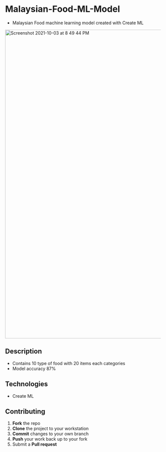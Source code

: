 # Malaysian-Food-ML-Model
- Malaysian Food machine learning model created with Create ML

<img width="1000" alt="Screenshot 2021-10-03 at 8 49 44 PM" src="https://user-images.githubusercontent.com/59039044/135754411-d7c4af61-caf6-41de-b46c-1fe9e3750bcf.png">


## Description 

- Contains 10 type of food with 20 items each categories
- Model accuracy 87%

## Technologies

- Create ML

## Contributing

 1. **Fork** the repo
 2. **Clone** the project to your workstation
 3. **Commit** changes to your own branch
 4. **Push** your work back up to your fork
 5. Submit a **Pull request** 
